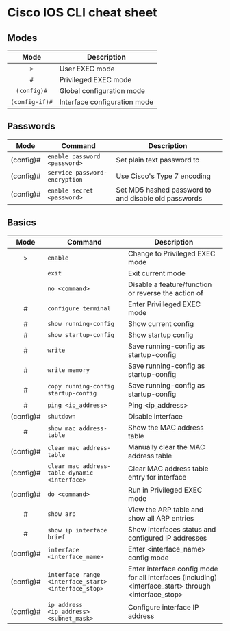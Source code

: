 # Cisco IOS CLI cheat sheet

## Modes

| Mode           | Description |
| :-:            | --- |
| `>`            | User EXEC mode |
| `#`            | Privileged EXEC mode |
| `(config)#`    | Global configuration mode |
| `(config-if)#` | Interface configuration mode |

## Passwords

| Mode      | Command                       | Description |
| :-:       | ---                           | --- |
| (config)# | `enable password <password>`  | Set plain text password to <password> |
| (config)# | `service password-encryption` | Use Cisco's Type 7 encoding |
| (config)# | `enable secret <password>`    | Set MD5 hashed password to <password> and disable old passwords |

## Basics

| Mode        | Command                                              | Description |
| :-:         | ---                                                  | --- |
| >           | `enable`                                             | Change to Privileged EXEC mode |
|             | `exit`                                               | Exit current mode |
|             | `no <command>`                                       | Disable a feature/function or reverse the action of <command> |
| #           | `configure terminal`                                 | Enter Privilleged EXEC mode |
| #           | `show running-config`                                | Show current config |
| #           | `show startup-config`                                | Show startup config |
| #           | `write`                                              | Save running-config as startup-config |
| #           | `write memory`                                       | Save running-config as startup-config |
| #           | `copy running-config startup-config`                 | Save running-config as startup-config |
| #           | `ping <ip_address>`                                  | Ping <ip_address> |
| (config)#   | `shutdown`                                           | Disable interface |
| #           | `show mac address-table`                             | Show the MAC address table |
| (config)#   | `clear mac address-table`                            | Manually clear the MAC address table |
| (config)#   | `clear mac address-table dynamic <interface>`        | Clear MAC address table entry for <interface> interface |
| (config)#   | `do <command>`                                       | Run <command> in Privileged EXEC mode |
| #           | `show arp`                                           | View the ARP table and show all ARP entries |
| #           | `show ip interface brief`                            | Show interfaces status and configured IP addresses |
| (config)#   | `interface <interface_name>`                         | Enter <interface_name> config mode |
| (config)#   | `interface range <interface_start> <interface_stop>` | Enter interface config mode for all interfaces (including) <interface_start> through <interface_stop> |
| (config)#   | `ip address <ip_address> <subnet_mask>`              | Configure interface IP address |
